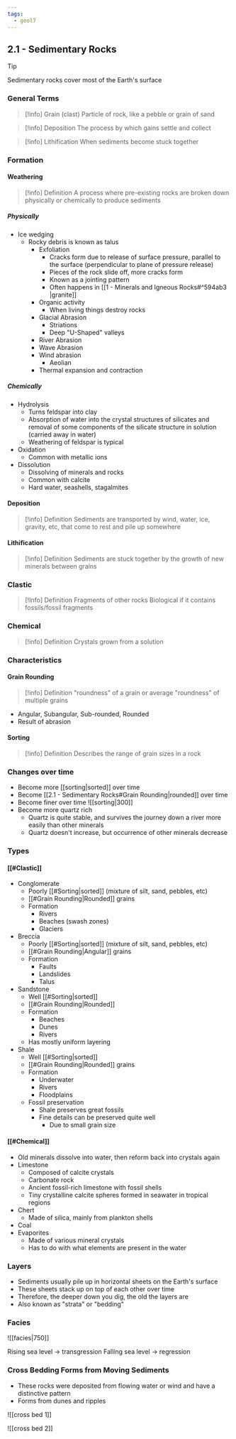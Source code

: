 ```yaml
---
tags:
  - geol7
---
```

## 2.1 - Sedimentary Rocks

> [!tip]
> Sedimentary rocks cover most of the Earth's surface

### General Terms

> [!info] Grain (clast)
> Particle of rock, like a pebble or grain of sand

> [!info] Deposition
> The process by which gains settle and collect

> [!info] Lithification
> When sediments become stuck together
### Formation
#### Weathering

> [!info] Definition
A process where pre-existing rocks are broken down physically or chemically to produce sediments
##### Physically
* Ice wedging
	* Rocky debris is known as talus
		* Exfoliation
			* Cracks form due to release of surface pressure, parallel to the surface (perpendicular to plane of pressure release)
			* Pieces of the rock slide off, more cracks form
			* Known as a jointing pattern
			* Often happens in [[1 - Minerals and Igneous Rocks#^594ab3 |granite]]
		* Organic activity
			* When living things destroy rocks
		* Glacial Abrasion
			* Striations
			* Deep "U-Shaped" valleys
		* River Abrasion
		* Wave Abrasion
		* Wind abrasion
			* Aeolian
		* Thermal expansion and contraction
##### Chemically
* Hydrolysis
	* Turns feldspar into clay
	* Absorption of water into the crystal structures of silicates and removal of some components of the silicate structure in solution (carried away in water)
	* Weathering of feldspar is typical
* Oxidation
	* Common with metallic ions
* Dissolution
	* Dissolving of minerals and rocks
	* Common with calcite
	* Hard water, seashells, stagalmites
#### Deposition

> [!info] Definition
> Sediments are transported by wind, water, ice, gravity, etc, that come to rest and pile up somewhere
#### Lithification

> [!info] Definition
> Sediments are stuck together by the growth of new minerals between grains
### Clastic

> [!Info] Definition
> Fragments of other rocks
> Biological if it contains fossils/fossil fragments
### Chemical

> [!info] Definition
> Crystals grown from a solution

### Characteristics

#### Grain Rounding

> [!info] Definition
> "roundness" of a grain or average "roundness" of multiple grains

* Angular, Subangular, Sub-rounded, Rounded
* Result of abrasion

#### Sorting

> [!info] Definition
> Describes the range of grain sizes in a rock

### Changes over time

* Become more [[sorting|sorted]] over time
* Become [[2.1 - Sedimentary Rocks#Grain Rounding|rounded]] over time
* Become finer over time
	![[sorting|300]]
* Become more quartz rich
	* Quartz is quite stable, and survives the journey down a river more easily than other minerals
	* Quartz doesn't increase, but occurrence of other minerals decrease

### Types

#### [[#Clastic]]
* Conglomerate
	* Poorly [[#Sorting|sorted]] (mixture of silt, sand, pebbles, etc)
	* [[#Grain Rounding|Rounded]] grains
	* Formation
		* Rivers
		* Beaches (swash zones)
		* Glaciers
* Breccia
	* Poorly [[#Sorting|sorted]] (mixture of silt, sand, pebbles, etc)
	* [[#Grain Rounding|Angular]] grains
	* Formation
		* Faults
		* Landslides
		* Talus
* Sandstone
	* Well [[#Sorting|sorted]]
	* [[#Grain Rounding|Rounded]]
	* Formation
		* Beaches
		* Dunes
		* Rivers
	* Has mostly uniform layering
* Shale
	* Well [[#Sorting|sorted]]
	* [[#Grain Rounding|Rounded]] grains
	* Formation
		* Underwater
		* Rivers
		* Floodplains
	* Fossil preservation
		* Shale preserves great fossils
		* Fine details can be preserved quite well
			* Due to small grain size
#### [[#Chemical]]
* Old minerals dissolve into water, then reform back into crystals again
* Limestone
	* Composed of calcite crystals
	* Carbonate rock
	* Ancient fossil-rich limestone with fossil shells
	* Tiny crystalline calcite spheres formed in seawater in tropical regions
* Chert
	* Made of silica, mainly from plankton shells
* Coal
* Evaporites
	* Made of various mineral crystals
	* Has to do with what elements are present in the water
### Layers

* Sediments usually pile up in horizontal sheets on the Earth's surface
* These sheets stack up on top of each other over time
* Therefore, the deeper down you dig, the old the layers are
* Also known as "strata" or "bedding"

### Facies

![[facies|750]]

Rising sea level -> transgression
Falling sea level -> regression

### Cross Bedding Forms from Moving Sediments
* These rocks were deposited from flowing water or wind and have a distinctive pattern
* Forms from dunes and ripples

![[cross bed 1]]

![[cross bed 2]]
